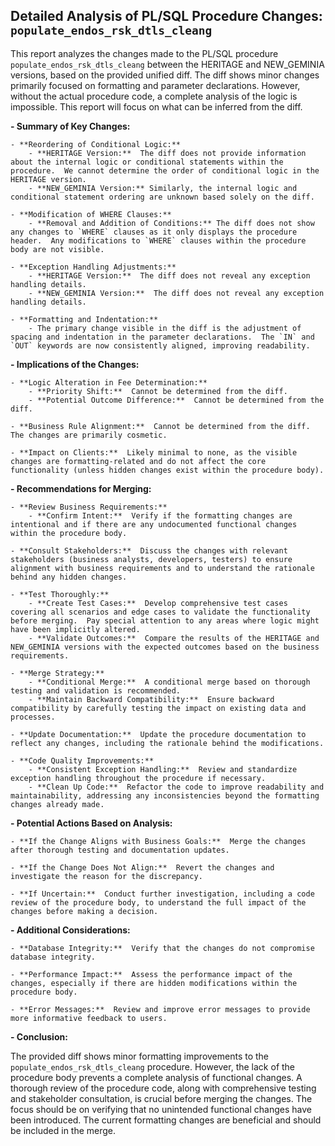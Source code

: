 ## Detailed Analysis of PL/SQL Procedure Changes: `populate_endos_rsk_dtls_cleang`

This report analyzes the changes made to the PL/SQL procedure `populate_endos_rsk_dtls_cleang` between the HERITAGE and NEW_GEMINIA versions, based on the provided unified diff.  The diff shows minor changes primarily focused on formatting and parameter declarations.  However, without the actual procedure code, a complete analysis of the logic is impossible.  This report will focus on what can be inferred from the diff.


**- Summary of Key Changes:**

    - **Reordering of Conditional Logic:**
        - **HERITAGE Version:**  The diff does not provide information about the internal logic or conditional statements within the procedure.  We cannot determine the order of conditional logic in the HERITAGE version.
        - **NEW_GEMINIA Version:** Similarly, the internal logic and conditional statement ordering are unknown based solely on the diff.

    - **Modification of WHERE Clauses:**
        - **Removal and Addition of Conditions:** The diff does not show any changes to `WHERE` clauses as it only displays the procedure header.  Any modifications to `WHERE` clauses within the procedure body are not visible.

    - **Exception Handling Adjustments:**
        - **HERITAGE Version:**  The diff does not reveal any exception handling details.
        - **NEW_GEMINIA Version:**  The diff does not reveal any exception handling details.

    - **Formatting and Indentation:**
        - The primary change visible in the diff is the adjustment of spacing and indentation in the parameter declarations.  The `IN` and `OUT` keywords are now consistently aligned, improving readability.


**- Implications of the Changes:**

    - **Logic Alteration in Fee Determination:**
        - **Priority Shift:**  Cannot be determined from the diff.
        - **Potential Outcome Difference:**  Cannot be determined from the diff.

    - **Business Rule Alignment:**  Cannot be determined from the diff.  The changes are primarily cosmetic.

    - **Impact on Clients:**  Likely minimal to none, as the visible changes are formatting-related and do not affect the core functionality (unless hidden changes exist within the procedure body).


**- Recommendations for Merging:**

    - **Review Business Requirements:**
        - **Confirm Intent:**  Verify if the formatting changes are intentional and if there are any undocumented functional changes within the procedure body.

    - **Consult Stakeholders:**  Discuss the changes with relevant stakeholders (business analysts, developers, testers) to ensure alignment with business requirements and to understand the rationale behind any hidden changes.

    - **Test Thoroughly:**
        - **Create Test Cases:**  Develop comprehensive test cases covering all scenarios and edge cases to validate the functionality before merging.  Pay special attention to any areas where logic might have been implicitly altered.
        - **Validate Outcomes:**  Compare the results of the HERITAGE and NEW_GEMINIA versions with the expected outcomes based on the business requirements.

    - **Merge Strategy:**
        - **Conditional Merge:**  A conditional merge based on thorough testing and validation is recommended.
        - **Maintain Backward Compatibility:**  Ensure backward compatibility by carefully testing the impact on existing data and processes.

    - **Update Documentation:**  Update the procedure documentation to reflect any changes, including the rationale behind the modifications.

    - **Code Quality Improvements:**
        - **Consistent Exception Handling:**  Review and standardize exception handling throughout the procedure if necessary.
        - **Clean Up Code:**  Refactor the code to improve readability and maintainability, addressing any inconsistencies beyond the formatting changes already made.


**- Potential Actions Based on Analysis:**

    - **If the Change Aligns with Business Goals:**  Merge the changes after thorough testing and documentation updates.

    - **If the Change Does Not Align:**  Revert the changes and investigate the reason for the discrepancy.

    - **If Uncertain:**  Conduct further investigation, including a code review of the procedure body, to understand the full impact of the changes before making a decision.


**- Additional Considerations:**

    - **Database Integrity:**  Verify that the changes do not compromise database integrity.

    - **Performance Impact:**  Assess the performance impact of the changes, especially if there are hidden modifications within the procedure body.

    - **Error Messages:**  Review and improve error messages to provide more informative feedback to users.


**- Conclusion:**

The provided diff shows minor formatting improvements to the `populate_endos_rsk_dtls_cleang` procedure.  However, the lack of the procedure body prevents a complete analysis of functional changes.  A thorough review of the procedure code, along with comprehensive testing and stakeholder consultation, is crucial before merging the changes.  The focus should be on verifying that no unintended functional changes have been introduced.  The current formatting changes are beneficial and should be included in the merge.

